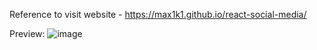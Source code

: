 Reference to visit website - https://max1k1.github.io/react-social-media/


Preview: 
![image](https://github.com/max1k1/react-social-media/assets/63220372/7c3926dd-ad0d-4827-9c8a-f25370d2027a)
